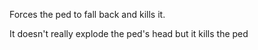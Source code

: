 Forces the ped to fall back and kills it.

It doesn't really explode the ped's head but it kills the ped